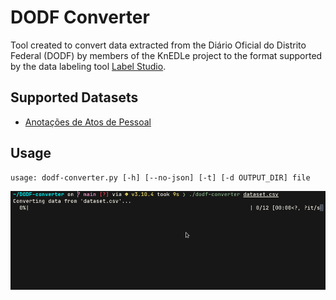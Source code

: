# DODF Converter

Tool created to convert data extracted from the Diário Oficial do Distrito Federal (DODF) by members of the KnEDLe project to the format supported by the data labeling tool [Label Studio](https://labelstud.io/).

## Supported Datasets

- [Anotações de Atos de Pessoal](https://github.com/UnB-KnEDLe/datasets/blob/master/anotacoes_atos_de_pessoal.md)

## Usage

```
usage: dodf-converter.py [-h] [--no-json] [-t] [-d OUTPUT_DIR] file
```

![](./Images/usage.gif)

